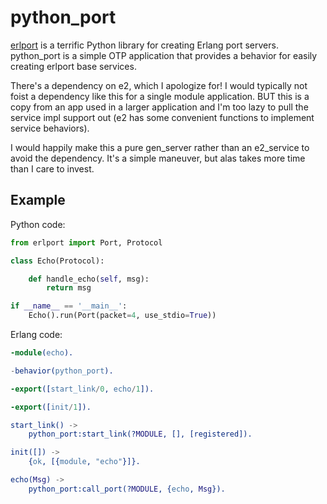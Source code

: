 # python_port

[erlport](http://erlport.org) is a terrific Python library for creating Erlang
port servers. python_port is a simple OTP application that provides a behavior
for easily creating erlport base services.

There's a dependency on e2, which I apologize for! I would typically not foist
a dependency like this for a single module application. BUT this is a copy from
an app used in a larger application and I'm too lazy to pull the service impl
support out (e2 has some convenient functions to implement service behaviors).

I would happily make this a pure gen_server rather than an e2_service to avoid
the dependency. It's a simple maneuver, but alas takes more time than I care to
invest.

## Example

Python code:

``` python
from erlport import Port, Protocol

class Echo(Protocol):

    def handle_echo(self, msg):
        return msg

if __name__ == '__main__':
    Echo().run(Port(packet=4, use_stdio=True))
```

Erlang code:

``` erlang
-module(echo).

-behavior(python_port).

-export([start_link/0, echo/1]).

-export([init/1]).

start_link() ->
    python_port:start_link(?MODULE, [], [registered]).

init([]) ->
    {ok, [{module, "echo"}]}.

echo(Msg) ->
    python_port:call_port(?MODULE, {echo, Msg}).
```
